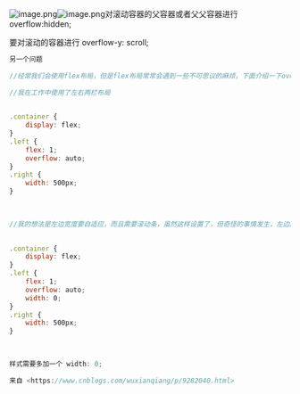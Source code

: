![image.png](https://cdn.nlark.com/yuque/0/2022/png/26798000/1662467769423-1c19520b-1cba-432e-85fa-2788b16704d3.png#averageHue=%23ecd5b2&clientId=u6aaacaea-a148-4&from=paste&id=u32010156&originHeight=932&originWidth=1920&originalType=url&ratio=1&rotation=0&showTitle=false&size=190333&status=done&style=none&taskId=u4bd30c90-25b3-45ef-82df-135043bd84b&title=)![image.png](https://cdn.nlark.com/yuque/0/2022/png/26798000/1662467772521-00b1693f-f3c4-463e-b0be-5128ea9ee29c.png#averageHue=%23ecd5b2&clientId=u6aaacaea-a148-4&from=paste&id=u47a2c886&originHeight=932&originWidth=1920&originalType=url&ratio=1&rotation=0&showTitle=false&size=187203&status=done&style=none&taskId=uce8bde8f-8a58-4466-b1c0-7a0f3aece84&title=)对滚动容器的父容器或者父父容器进行 overflow:hidden;  

要对滚动的容器进行 overflow-y: scroll; 

```js
另一个问题 
 
//经常我们会使用flex布局，但是flex布局常常会遇到一些不可思议的麻烦，下面介绍一下overflow遇到的麻烦 
  
//我在工作中使用了左右两栏布局 
 

.container { 
    display: flex; 
} 
.left { 
    flex: 1; 
    overflow: auto; 
} 
.right { 
    width: 500px; 
} 
 

  
//我的想法是左边宽度要自适应，而且需要滚动条，虽然这样设置了，但奇怪的事情发生，左边的内容并没有出现滚动条，通过查阅资料，可以通过如下办法解决 
 

.container { 
    display: flex; 
} 
.left { 
    flex: 1; 
    overflow: auto; 
    width: 0; 
} 
.right { 
    width: 500px; 
} 
 

  
样式需要多加一个 width: 0;  
 
来自 <https://www.cnblogs.com/wuxianqiang/p/9282040.html>  
 
 

```
